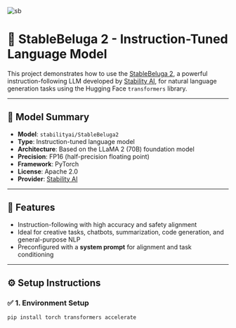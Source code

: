 ![sb](https://github.com/user-attachments/assets/45375f22-e4fe-44d3-aca8-8fe68bb01727)

# 🐳 StableBeluga 2 - Instruction-Tuned Language Model

This project demonstrates how to use the [StableBeluga 2](https://huggingface.co/stabilityai/StableBeluga2), a powerful instruction-following LLM developed by [Stability AI](https://stability.ai/), for natural language generation tasks using the Hugging Face `transformers` library.

---

## 📌 Model Summary

- **Model**: `stabilityai/StableBeluga2`
- **Type**: Instruction-tuned language model
- **Architecture**: Based on the LLaMA 2 (70B) foundation model
- **Precision**: FP16 (half-precision floating point)
- **Framework**: PyTorch
- **License**: Apache 2.0
- **Provider**: [Stability AI](https://stability.ai/)

---

## 🔧 Features

- Instruction-following with high accuracy and safety alignment
- Ideal for creative tasks, chatbots, summarization, code generation, and general-purpose NLP
- Preconfigured with a **system prompt** for alignment and task conditioning

---

## ⚙️ Setup Instructions

### ✅ 1. Environment Setup

```bash
pip install torch transformers accelerate
```
